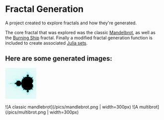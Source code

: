 # Fractal Generation
 A project created to explore fractals and how they're generated. 
 
 The core fractal that was explored was the classic [Mandelbrot](https://en.wikipedia.org/wiki/Mandelbrot_set), as well as the [Burning Ship](https://en.wikipedia.org/wiki/Burning_Ship_fractal) fractal. Finally a modified fractal generation function is included to create associated [Julia sets](https://en.wikipedia.org/wiki/Julia_set).

## Here are some generated images:

<img src="/pics/mandlebrot.png" width="100">

![A classic mandlebrot](/pics/mandlebrot.png | width=300px)
![A multibrot](/pics/multibrot.png | width=300px)

